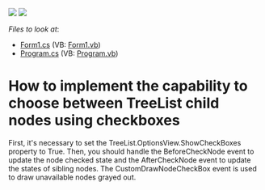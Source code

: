 <!-- default badges list -->
[![](https://img.shields.io/badge/Open_in_DevExpress_Support_Center-FF7200?style=flat-square&logo=DevExpress&logoColor=white)](https://supportcenter.devexpress.com/ticket/details/E1364)
[![](https://img.shields.io/badge/📖_How_to_use_DevExpress_Examples-e9f6fc?style=flat-square)](https://docs.devexpress.com/GeneralInformation/403183)
<!-- default badges end -->
<!-- default file list -->
*Files to look at*:

* [Form1.cs](./CS/WindowsApplication159/Form1.cs) (VB: [Form1.vb](./VB/WindowsApplication159/Form1.vb))
* [Program.cs](./CS/WindowsApplication159/Program.cs) (VB: [Program.vb](./VB/WindowsApplication159/Program.vb))
<!-- default file list end -->
# How to implement the capability to choose between TreeList child nodes using checkboxes


<p>First, it's necessary to set the TreeList.OptionsView.ShowCheckBoxes property to True. Then, you should handle the BeforeCheckNode event to update the node checked state and the AfterCheckNode event to update the states of sibling nodes. The CustomDrawNodeCheckBox event is used to draw unavailable nodes grayed out.</p>

<br/>


